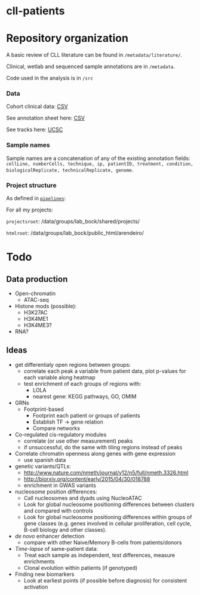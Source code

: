 cll-patients
============

# Repository organization

A basic review of CLL literature can be found in `/metadata/literature/`.

Clinical, wetlab and sequenced sample annotations are in `/metadata`.

Code used in the analysis is in `/src`

### Data
Cohort clinical data: [CSV](metadata/patient_clinical_annotation.csv)

See annotation sheet here: [CSV](metadata/sequencing_sample_annotation.csv)

See tracks here: [UCSC](http://genome.ucsc.edu/cgi-bin/hgTracks?org=human&hgt.customText=http://www.biomedical-sequencing.at/bocklab/arendeiro/cll-patients/trackHub_hg19.txt)

### Sample names
Sample names are a concatenation of any of the existing annotation fields: `cellLine, numberCells, technique, ip, patientID, treatment, condition, biologicalReplicate, technicalReplicate, genome`.

### Project structure
As defined in [`pipelines`](https://github.com/afrendeiro/pipelines):

For all my projects:

`projectsroot`: /data/groups/lab_bock/shared/projects/

`htmlroot`: /data/groups/lab_bock/public_html/arendeiro/


# Todo

## Data production
+ Open-chromatin
    + ATAC-seq
+ Histone mods (possible):
    + H3K27AC
    + H3K4ME1
    + H3K4ME3?
+ RNA?

## Ideas
+ get differentialy open regions between groups:
    + correlate each peak a variable from patient data, plot p-values for each variable along heatmap
    + test enrichment of each groups of regions with:
        + LOLA
        + nearest gene: KEGG pathways, GO, OMIM
+ GRNs
    + Footprint-based
        + Footprint each patient or groups of patients
        + Establish TF -> gene relation
        + Compare networks
+ Co-regulated cis-regulatory modules
    + correlate (or use other measurement) peaks
    + if unsuccessful, do the same with tiling regions instead of peaks
+ Correlate chromatin openness along genes with gene expression
    + use spanish data
+ genetic variants/QTLs:
    + http://www.nature.com/nmeth/journal/v12/n5/full/nmeth.3326.html
    + http://biorxiv.org/content/early/2015/04/30/018788
    + enrichment in GWAS variants
+ nucleosome position differences:
    + Call nucleosomes and dyads using NucleoATAC
    + Look for global nucleosome positioning differences between clusters and compared with controls
    + Look for global nucleosome positioning differences within groups of gene classes (e.g. genes involved in cellular proliferation, cell cycle, B-cell biology and other classes).
+ *de novo* enhancer detection
    + compare with other Naive/Memory B-cells from patients/donors
+ *Time-lapse* of same-patient data:
    + Treat each sample as independent, test differences, measure enrichments
    + Clonal evolution within patients (if genotyped)
+ Finding new biomarkers
    + Look at earliest points (if possible before diagnosis) for consistent activation
